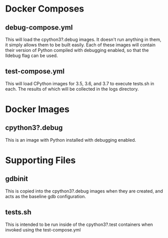 
# Docker Composes

## debug-compose.yml

This will load the cpython3?.debug images. It doesn't run anything in
them, it simply allows them to be built easily. Each of these images
will contain their version of Python compiled with debugging enabled,
so that the lldebug flag can be used.


## test-compose.yml

This will load CPython images for 3.5, 3.6, and 3.7 to execute
tests.sh in each. The results of which will be collected in the logs
directory.


# Docker Images

## cpython3?.debug

This is an image with Python installed with debugging enabled.


# Supporting Files

## gdbinit

This is copied into the cpython3?.debug images when they are created,
and acts as the baseline gdb configuration.


## tests.sh

This is intended to be run inside of the cpython3?.test containers
when invoked using the test-compose.yml
